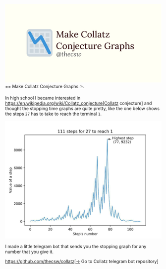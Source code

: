 ![preview](./preview.png)
== Make Collatz Conjecture Graphs 📉

In high school I became interested in
https://en.wikipedia.org/wiki/Collatz_conjecture[Collatz conjecture] and
thought the stopping time graphs are quite pretty, like the one below
shows the steps `27` has to take to reach the terminal `1`.

![Stopping graph for 27](27.png)

I made a little telegram bot that sends you the stopping graph for any
number that you give it.

https://github.com/thecsw/collatz[-> Go to Collatz telegram bot
repository]
